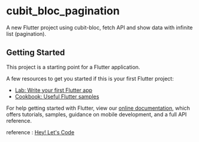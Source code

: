 # cubit_bloc_pagination

A new Flutter project using cubit-bloc, fetch API and show data with infinite list (pagination).

## Getting Started

This project is a starting point for a Flutter application.

A few resources to get you started if this is your first Flutter project:

- [Lab: Write your first Flutter app](https://flutter.dev/docs/get-started/codelab)
- [Cookbook: Useful Flutter samples](https://flutter.dev/docs/cookbook)

For help getting started with Flutter, view our
[online documentation](https://flutter.dev/docs), which offers tutorials,
samples, guidance on mobile development, and a full API reference.

reference : [Hey! Let's Code](https://youtu.be/PCDRFz9jhLc)